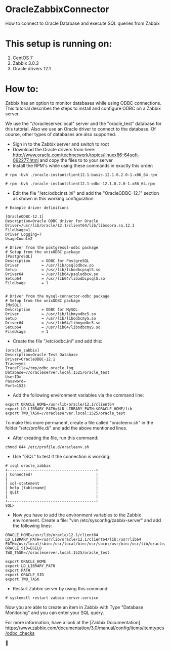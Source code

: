 # OracleZabbixConnector
How to connect to Oracle Database and execute SQL queries from Zabbix

# This setup is running on:
1. CentOS 7
2. Zabbix 3.0.3
3. Oracle drivers 12.1

# How to:
Zabbix has an option to monitor databases while using ODBC connections. This tutorial describes the steps to install and configure ODBC on a Zabbix server.

We use the "//oracleserver.local" server and the "oracle_test" database for this tutorial. Also we use an Oracle driver to connect to the database. Of course, other types of databases are also supported.

*  Sign in to the Zabbix server and switch to root
*  Download the Oracle drivers from here: http://www.oracle.com/technetwork/topics/linuxx86-64soft-092277.html and copy the files to to your server
*  Install the RPM's while using these commands in exactly this order:

```
# rpm -Uvh ./oracle-instantclient12.1-basic-12.1.0.2.0-1.x86_64.rpm
```
```
# rpm -Uvh ./oracle-instantclient12.1-odbc-12.1.0.2.0-1.x86_64.rpm
```

* Edit the file "/etc/odbcinst.ini" and add the "OracleODBC-12.1" section as shown in this working configuration

```
# Example driver definitions

[OracleODBC-12.1]
Description=Oracle ODBC driver for Oracle
Driver=/usr/lib/oracle/12.1/client64/lib/libsqora.so.12.1
FileUsage=1
Driver Logging=7
UsageCount=2

# Driver from the postgresql-odbc package
# Setup from the unixODBC package
[PostgreSQL]
Description     = ODBC for PostgreSQL
Driver          = /usr/lib/psqlodbcw.so
Setup           = /usr/lib/libodbcpsqlS.so
Driver64        = /usr/lib64/psqlodbcw.so
Setup64         = /usr/lib64/libodbcpsqlS.so
FileUsage       = 1


# Driver from the mysql-connector-odbc package
# Setup from the unixODBC package
[MySQL]
Description     = ODBC for MySQL
Driver          = /usr/lib/libmyodbc5.so
Setup           = /usr/lib/libodbcmyS.so
Driver64        = /usr/lib64/libmyodbc5.so
Setup64         = /usr/lib64/libodbcmyS.so
FileUsage       = 1
```

* Create the file "/etc/odbc.ini" and add this:

```
[oracle_zabbix]
Description=Oracle Test Database
Driver=OracleODBC-12.1
Trace=yes
TraceFile=/tmp/odbc_oracle.log
Database=//oracleserver.local:1525/oracle_test
UserID=
Password=
Port=1525
```
* Add the following environment variables via the command line:

```
export ORACLE_HOME=/usr/lib/oracle/12.1/client64
export LD_LIBRARY_PATH=$LD_LIBRARY_PATH:$ORACLE_HOME/lib
export TWO_TASK=//oracleserver.local:1525/oracle_test
```
To make this more permanent, create a file called "oracleenv.sh" in the folder "/etc/profile.d/" and add the above mentioned lines.

* After creating the file, run this command:

```
chmod 644 /etc/profile.d/oracleenv.sh
```

* Use "iSQL" to test if the connection is working:

```
# isql oracle_zabbix
+---------------------------------------+
| Connected!                            |
|                                       |
| sql-statement                         |
| help [tablename]                      |
| quit                                  |
|                                       |
+---------------------------------------+
SQL>
```

* Now you have to add the environment variables to the Zabbix environment. Create a file: "vim /etc/sysconfig/zabbix-server" and add the following lines:

```
ORACLE_HOME=/usr/lib/oracle/12.1/client64
LD_LIBRARY_PATH=/usr/lib/oracle/12.1/client64/lib:/usr/lib64
PATH=/usr/local/sbin:/usr/local/bin:/usr/sbin:/usr/bin:/usr/lib/oracle/12.1/client64/lib
ORACLE_SID=EGELO
TWO_TASK=//oracleserver.local:1525/oracle_test

export ORACLE_HOME
export LD_LIBRARY_PATH
export PATH
export ORACLE_SID
export TWO_TASK
```

* Restart Zabbix server by using this command:

```
# systemctl restart zabbix-server.service
```

Now you are able to create an item in Zabbix with Type "Database Monitoring" and you can enter your SQL query.

For more information, have a look at the [Zabbix Documentation] https://www.zabbix.com/documentation/3.0/manual/config/items/itemtypes/odbc_checks

:pizza:
